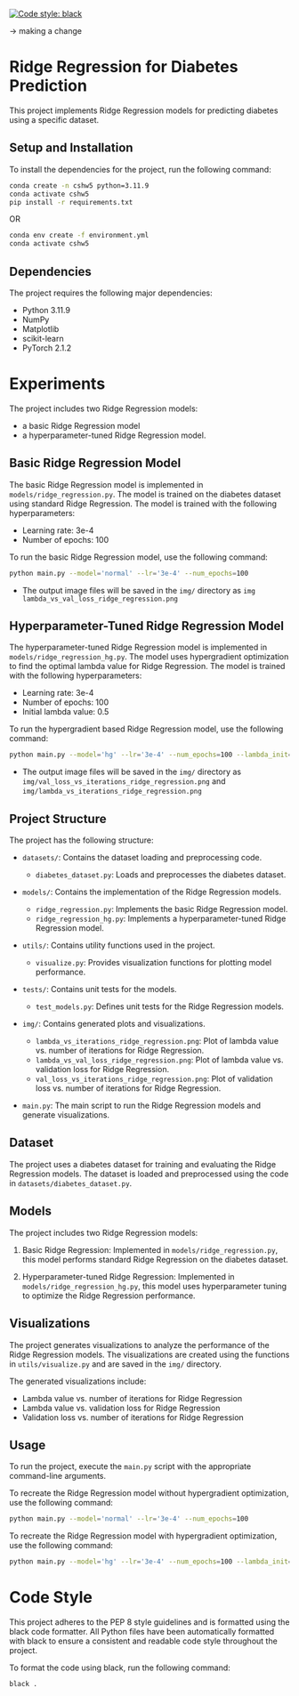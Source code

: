 [![Code style: black](https://img.shields.io/badge/code%20style-black-000000.svg)](https://github.com/psf/black)

-> making a change

# Ridge Regression for Diabetes Prediction

This project implements Ridge Regression models for predicting diabetes using a specific dataset.

## Setup and Installation

To install the dependencies for the project, run the following command:

```bash
conda create -n cshw5 python=3.11.9
conda activate cshw5
pip install -r requirements.txt
```
OR 

```bash
conda env create -f environment.yml
conda activate cshw5
```

## Dependencies

The project requires the following major dependencies:

- Python 3.11.9
- NumPy
- Matplotlib
- scikit-learn
- PyTorch 2.1.2



# Experiments

The project includes two Ridge Regression models: 
- a basic Ridge Regression model
- a hyperparameter-tuned Ridge Regression model. 

## Basic Ridge Regression Model

The basic Ridge Regression model is implemented in `models/ridge_regression.py`. The model is trained on the diabetes dataset using standard Ridge Regression. The model is trained with the following hyperparameters:

- Learning rate: 3e-4
- Number of epochs: 100

To run the basic Ridge Regression model, use the following command:

```bash
python main.py --model='normal' --lr='3e-4' --num_epochs=100
```
- The output image files will be saved in the `img/` directory as `img lambda_vs_val_loss_ridge_regression.png`



## Hyperparameter-Tuned Ridge Regression Model

The hyperparameter-tuned Ridge Regression model is implemented in `models/ridge_regression_hg.py`. The model uses hypergradient optimization to find the optimal lambda value for Ridge Regression. The model is trained with the following hyperparameters:

- Learning rate: 3e-4
- Number of epochs: 100
- Initial lambda value: 0.5

To run the hypergradient based Ridge Regression model, use the following command:

```bash
python main.py --model='hg' --lr='3e-4' --num_epochs=100 --lambda_init=0.5
```

- The output image files will be saved in the `img/` directory as `img/val_loss_vs_iterations_ridge_regression.png` and `img/lambda_vs_iterations_ridge_regression.png`



## Project Structure

The project has the following structure:

- `datasets/`: Contains the dataset loading and preprocessing code.
  - `diabetes_dataset.py`: Loads and preprocesses the diabetes dataset.

- `models/`: Contains the implementation of the Ridge Regression models.
  - `ridge_regression.py`: Implements the basic Ridge Regression model.
  - `ridge_regression_hg.py`: Implements a hyperparameter-tuned Ridge Regression model.

- `utils/`: Contains utility functions used in the project.
  - `visualize.py`: Provides visualization functions for plotting model performance.

- `tests/`: Contains unit tests for the models.
  - `test_models.py`: Defines unit tests for the Ridge Regression models.

- `img/`: Contains generated plots and visualizations.
  - `lambda_vs_iterations_ridge_regression.png`: Plot of lambda value vs. number of iterations for Ridge Regression.
  - `lambda_vs_val_loss_ridge_regression.png`: Plot of lambda value vs. validation loss for Ridge Regression.
  - `val_loss_vs_iterations_ridge_regression.png`: Plot of validation loss vs. number of iterations for Ridge Regression.

- `main.py`: The main script to run the Ridge Regression models and generate visualizations.

## Dataset

The project uses a diabetes dataset for training and evaluating the Ridge Regression models. The dataset is loaded and preprocessed using the code in `datasets/diabetes_dataset.py`.

## Models

The project includes two Ridge Regression models:

1. Basic Ridge Regression: Implemented in `models/ridge_regression.py`, this model performs standard Ridge Regression on the diabetes dataset.

2. Hyperparameter-tuned Ridge Regression: Implemented in `models/ridge_regression_hg.py`, this model uses hyperparameter tuning to optimize the Ridge Regression performance.

## Visualizations

The project generates visualizations to analyze the performance of the Ridge Regression models. The visualizations are created using the functions in `utils/visualize.py` and are saved in the `img/` directory.

The generated visualizations include:

- Lambda value vs. number of iterations for Ridge Regression
- Lambda value vs. validation loss for Ridge Regression
- Validation loss vs. number of iterations for Ridge Regression

## Usage

To run the project, execute the `main.py` script with the appropriate command-line arguments.

To recreate the Ridge Regression model without hypergradient optimization, use the following command:

```bash
python main.py --model='normal' --lr='3e-4' --num_epochs=100
```

To recreate the Ridge Regression model with hypergradient optimization, use the following command:

```bash
python main.py --model='hg' --lr='3e-4' --num_epochs=100 --lambda_init=0.5
```


# Code Style

This project adheres to the PEP 8 style guidelines and is formatted using the black code formatter. All Python files have been automatically formatted with black to ensure a consistent and readable code style throughout the project.

To format the code using black, run the following command:

```bash
black .
```